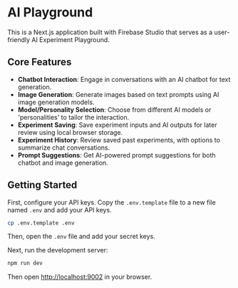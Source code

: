 # AI Playground

This is a Next.js application built with Firebase Studio that serves as a user-friendly AI Experiment Playground.

## Core Features

- **Chatbot Interaction**: Engage in conversations with an AI chatbot for text generation.
- **Image Generation**: Generate images based on text prompts using AI image generation models.
- **Model/Personality Selection**: Choose from different AI models or 'personalities' to tailor the interaction.
- **Experiment Saving**: Save experiment inputs and AI outputs for later review using local browser storage.
- **Experiment History**: Review saved past experiments, with options to summarize chat conversations.
- **Prompt Suggestions**: Get AI-powered prompt suggestions for both chatbot and image generation.

## Getting Started

First, configure your API keys. Copy the `.env.template` file to a new file named `.env` and add your API keys.

```bash
cp .env.template .env
```

Then, open the `.env` file and add your secret keys.

Next, run the development server:

```bash
npm run dev
```

Then open [http://localhost:9002](http://localhost:9002) in your browser.
